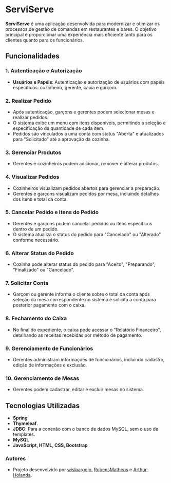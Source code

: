 # ServiServe

**ServiServe** é uma aplicação desenvolvida para modernizar e otimizar os processos de gestão de comandas em restaurantes e bares. O objetivo principal é proporcionar uma experiência mais eficiente tanto para os clientes quanto para os funcionários.

## Funcionalidades

### 1. Autenticação e Autorização
- **Usuários e Papéis**: Autenticação e autorização de usuários com papéis específicos: cozinheiro, gerente, caixa e garçom.


### 2. Realizar Pedido
- Após autenticação, garçons e gerentes podem selecionar mesas e realizar pedidos.
- O sistema exibe um menu com itens disponíveis, permitindo a seleção e especificação da quantidade de cada item.
- Pedidos são vinculados a uma conta com status "Aberta" e atualizados para "Solicitado" até a aprovação da cozinha.


### 3. Gerenciar Produtos
- Gerentes e cozinheiros podem adicionar, remover e alterar produtos.


### 4. Visualizar Pedidos
- Cozinheiros visualizam pedidos abertos para gerenciar a preparação.
- Gerentes e garçons visualizam pedidos por mesa, incluindo detalhes dos itens e total da conta.


### 5. Cancelar Pedido e Itens do Pedido
- Gerentes e garçons podem cancelar pedidos ou itens específicos dentro de um pedido.
- O sistema atualiza o status do pedido para "Cancelado" ou "Alterado" conforme necessário.

### 6. Alterar Status do Pedido
- Cozinha pode alterar status do pedido para "Aceito", "Preparando", "Finalizado" ou "Cancelado".

### 7. Solicitar Conta
- Garçom ou gerente informa o cliente sobre o total da conta após seleção da mesa correspondente no sistema e solicita a conta para posterior pagamento com o caixa.

### 8. Fechamento do Caixa
- No final do expediente, o caixa pode acessar o "Relatório Financeiro", detalhando as receitas recebidas por método de pagamento.

### 9. Gerenciamento de Funcionários
- Gerentes administram informações de funcionários, incluindo cadastro, edição de informações e exclusão.

### 10. Gerenciamento de Mesas
- Gerentes podem cadastrar, editar e excluir mesas no sistema.

## Tecnologias Utilizadas

- **Spring**
- **Thymeleaf**.
- **JDBC**: Para a conexão com o banco de dados MySQL, sem o uso de templates.
- **MySQL**
- **JavaScript, HTML, CSS, Bootstrap**

### Autores

- Projeto desenvolvido por [wislaargolo](https://github.com/wislaargolo), [RubensMatheus](https://github.com/RubensMatheus) e [Arthur-Holanda](https://github.com/Arthur-Holanda).
